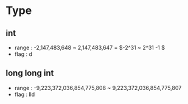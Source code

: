 # Type

## int
* range : -2,147,483,648 ~ 2,147,483,647 = $-2^31 ~ 2^31 -1 $
* flag : d

## long long int
* range : -9,223,372,036,854,775,808 ~ 9,223,372,036,854,775,807
* flag : lld